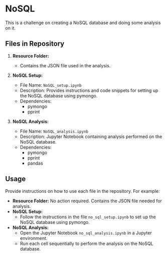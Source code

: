 # NoSQL

This is a challenge on creating a NoSQL database and doing some analysis on it.

## Files in Repository

1. **Resource Folder:** 
   - Contains the JSON file used in the analysis.

2. **NoSQL Setup:**
   - File Name: `NoSQL_setup.ipynb`
   - Description: Provides instructions and code snippets for setting up the NoSQL database using pymongo.
   - Dependencies:
     - pymongo
     - pprint

3. **NoSQL Analysis:**
   - File Name: `NoSQL_analysis.ipynb`
   - Description: Jupyter Notebook containing analysis performed on the NoSQL database.
   - Dependencies:
     - pymongo
     - pprint
     - pandas

## Usage

Provide instructions on how to use each file in the repository. For example:

- **Resource Folder:** No action required. Contains the JSON file needed for analysis.
- **NoSQL Setup:**
  - Follow the instructions in the file `no_sql_setup.ipynb` to set up the NoSQL database using pymongo.
- **NoSQL Analysis:**
  - Open the Jupyter Notebook `no_sql_analysis.ipynb` in a Jupyter environment.
  - Run each cell sequentially to perform the analysis on the NoSQL database.

